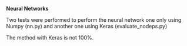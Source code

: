 **Neural Networks**

Two tests were performed to perform the neural network one only using Numpy (nn.py) and another one using Keras (evaluate_nodeps.py)

The method with Keras is not 100%.